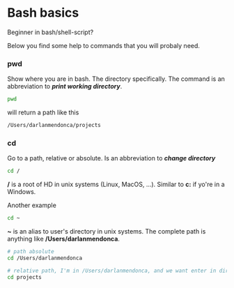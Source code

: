 # Bash basics

Beginner in bash/shell-script? 

Below you find some help to commands that you will probaly need.

### pwd
Show where you are in bash. The directory specifically. The command is an abbreviation to ***print working directory***.

```sh
pwd
```

will return a path like this

```sh
/Users/darlanmendonca/projects
```

### cd
Go to a path, relative or absolute. Is an abbreviation to ***change directory***

```sh
cd /
```

**/** is a root of HD in unix systems (Linux, MacOS, ...). Similar to **c:** if yo're in a Windows.

Another example

```sh
cd ~
```

**~** is an alias to user's directory in unix systems. The complete path is anything like **/Users/darlanmendonca**.

```sh
# path absolute
cd /Users/darlanmendonca
```

```sh
# relative path, I'm in /Users/darlanmendonca, and we want enter in directory projects, inside where we're.
cd projects
```
